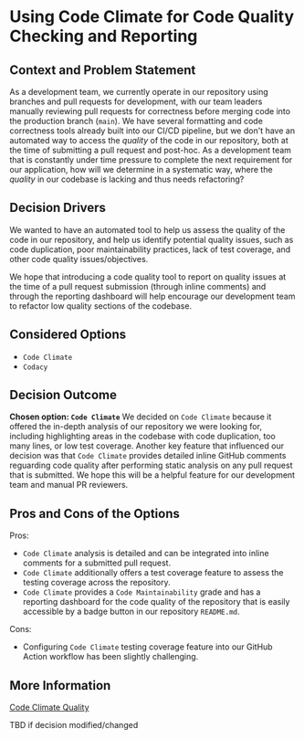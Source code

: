 # Using Code Climate for Code Quality Checking and Reporting

## Context and Problem Statement
As a development team, we currently operate in our repository using branches and pull requests for development, with our team leaders manually reviewing pull requests for correctness before merging code into the production branch (`main`).  We have several formatting and code correctness tools already built into our CI/CD pipeline, but we don't have an automated way to access the *quality* of the code in our repository, both at the time of submitting a pull request and post-hoc. As a development team that is constantly under time pressure to complete the next requirement for our application, how will we determine in a systematic way, where the *quality* in our codebase is lacking and thus needs refactoring?


## Decision Drivers

We wanted to have an automated tool to help us assess the quality of the code in our repository, and help us identify potential quality issues, such as code duplication, poor maintainability practices, lack of test coverage, and other code quality issues/objectives.

We hope that introducing a code quality tool to report on quality issues at the time of a pull request submission (through inline comments) and through the reporting dashboard will help encourage our development team to refactor low quality sections of the codebase.

## Considered Options

* `Code Climate`
* `Codacy`

## Decision Outcome
**Chosen option: `Code Climate`**
We decided on `Code Climate` because it offered the in-depth analysis of our repository we were looking for, including highlighting areas in the codebase with code duplication, too many lines, or low test coverage.  Another key feature that influenced our decision was that `Code Climate` provides detailed inline GitHub comments reguarding code quality after performing static analysis on any pull request that is submitted. We hope this will be a helpful feature for our development team and manual PR reviewers.


## Pros and Cons of the Options
Pros:
- `Code Climate` analysis is detailed and can be integrated into inline comments for a submitted pull request.
- `Code Climate` additionally offers a test coverage feature to assess the testing coverage across the repository.
- `Code Climate` provides a `Code Maintainability` grade and has a reporting dashboard for the code quality of the repository that is easily accessible by a badge button in our repository `README.md`.

Cons:
- Configuring `Code Climate` testing coverage feature into our GitHub Action workflow has been slightly challenging.

## More Information
[Code Climate Quality](https://codeclimate.com/quality)

TBD if decision modified/changed